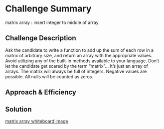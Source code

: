 # Challenge Summary
matrix array : insert integer to middle of array

## Challenge Description
Ask the candidate to write a function to add up the sum of each row in a matrix of arbitrary size, and return an array with the appropriate values.
Avoid utilizing any of the built-in methods available to your language.
Don’t let the candidate get scared by the term “matrix”… It’s just an array of arrays.
The matrix will always be full of integers.
Negative values are possible.
All nulls will be counted as zeros.

## Approach & Efficiency


## Solution
[matrix array whiteboard image](/assets/matrix_array.png)